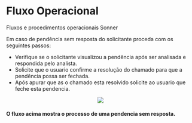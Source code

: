 # Fluxo Operacional

Fluxos e procedimentos operacionais Sonner


Em caso de pendência sem resposta do solicitante proceda com os seguintes passos:

* Verifique se o solicitante visualizou a pendência após ser analisada e respondida pelo analista.
* Solicite que o usuario confirme a resolução do chamado para que a pendência possa ser fechada.
* Após apurar que as o chamado esta resolvido solicite ao usuario que feche esta pendencia.


<p align="center">
    <img src="https://user-images.githubusercontent.com/47988034/54384759-c9109000-4673-11e9-9a8e-d12f2e964fba.png">
</p>

#### O fluxo acima mostra o processo de uma pendencia sem resposta.